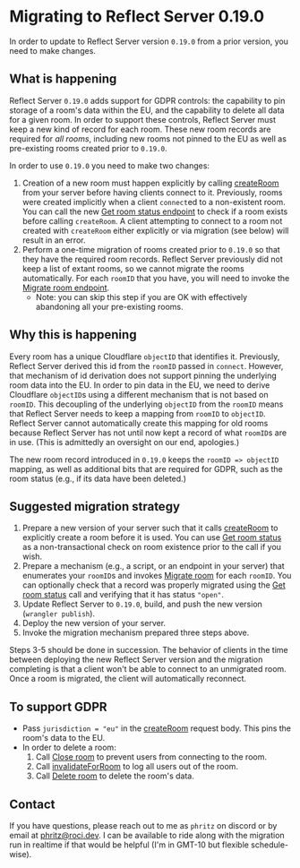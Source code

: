 # Migrating to Reflect Server 0.19.0

In order to update to Reflect Server version `0.19.0` from a prior version, you need to make changes.

## What is happening

Reflect Server `0.19.0` adds support for GDPR controls: the capability to pin storage of a room's data within the EU, and the capability to delete all data for a given room. In order to support these controls, Reflect Server must keep a new kind of record for each room. These new room records are required for _all rooms_, including new rooms not pinned to the EU as well as pre-existing rooms created prior to `0.19.0`.

In order to use `0.19.0` you need to make two changes:

1. Creation of a new room must happen explicitly by calling [createRoom](server-api.md#create-room) from your server before having clients connect to it. Previously, rooms were created implicitly when a client `connect`ed to a non-existent room. You can call the new [Get room status endpoint](server-api.md#get-room-status) to check if a room exists before calling `createRoom`. A client attempting to connect to a room not created with `createRoom` either explicitly or via migration (see below) will result in an error.
2. Perform a one-time migration of rooms created prior to `0.19.0` so that they have the required room records. Reflect Server previously did not keep a list of extant rooms, so we cannot migrate the rooms automatically. For each `roomID` that you have, you will need to invoke the [Migrate room endpoint](server-api.md#migrate-room).
   - Note: you can skip this step if you are OK with effectively abandoning all your pre-existing rooms.

## Why this is happening

Every room has a unique Cloudflare `objectID` that identifies it. Previously, Reflect Server derived this id from the `roomID` passed in `connect`. However, that mechanism of id derivation does not support pinning the underlying room data into the EU. In order to pin data in the EU, we need to derive Cloudflare `objectID`s using a different mechanism that is not based on `roomID`. This decoupling of the underlying `objectID` from the `roomID` means that Reflect Server needs to keep a mapping from `roomID` to `objectID`. Reflect Server cannot automatically create this mapping for old rooms because Reflect Server has not until now kept a record of what `roomID`s are in use. (This is admittedly an oversight on our end, apologies.)

The new room record introduced in `0.19.0` keeps the `roomID => objectID` mapping, as well as additional bits that are required for GDPR, such as the room status (e.g., if its data have been deleted.)

## Suggested migration strategy

1. Prepare a new version of your server such that it calls [createRoom](server-api.md#create-room) to explicitly create a room before it is used. You can use [Get room status](server-api.md#get-room-status) as a non-transactional check on room existence prior to the call if you wish.
2. Prepare a mechanism (e.g., a script, or an endpoint in your server) that enumerates your `roomID`s and invokes [Migrate room](server-api.md#migrate-room) for each `roomID`. You can optionally check that a record was properly migrated using the [Get room status](server-api.md#get-room-status) call and verifying that it has status `"open"`.
3. Update Reflect Server to `0.19.0`, build, and push the new version (`wrangler publish`).
4. Deploy the new version of your server.
5. Invoke the migration mechanism prepared three steps above.

Steps 3-5 should be done in succession. The behavior of clients in the time between deploying the new Reflect Server version and the migration completing is that a client won't be able to connect to an unmigrated room. Once a room is migrated, the client will automatically reconnect.

## To support GDPR

- Pass `jurisdiction = "eu"` in the [createRoom](server-api.md#create-room) request body. This pins the room's data to the EU.
- In order to delete a room:
  1. Call [Close room](server-api.md#close-room) to prevent users from connecting to the room.
  1. Call [invalidateForRoom](server-api.md#invalidateForRoom) to log all users out of the room.
  1. Call [Delete room](server-api.md#delete-room) to delete the room's data.

## Contact

If you have questions, please reach out to me as `phritz` on discord or by email at [phritz@roci.dev](mailto:phritz@roci.dev). I can be available to ride along with the migration run in realtime if that would be helpful (I'm in GMT-10 but flexible schedule-wise).
